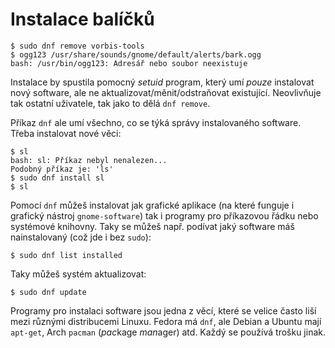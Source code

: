 # Instalace balíčků

```console
$ sudo dnf remove vorbis-tools
$ ogg123 /usr/share/sounds/gnome/default/alerts/bark.ogg
bash: /usr/bin/ogg123: Adresář nebo soubor neexistuje
```

Instalace by spustila pomocný *setuid* program, který umí *pouze* instalovat
nový software, ale ne aktualizovat/měnit/odstraňovat existující.
Neovlivňuje tak ostatní uživatele, tak jako to dělá `dnf remove`.

Příkaz `dnf` ale umí všechno, co se týká správy instalovaného software.
Třeba instalovat nové věci:

```console
$ sl
bash: sl: Příkaz nebyl nenalezen...
Podobný příkaz je: 'ls'
$ sudo dnf install sl
$ sl
```

Pomocí `dnf` můžeš instalovat jak grafické aplikace (na které funguje
i grafický nástroj `gnome-software`) tak i programy pro příkazovou řádku
nebo systémové knihovny.
Taky se můžeš např. podívat jaký  software máš nainstalovaný
(což jde i bez `sudo`):

```
$ sudo dnf list installed
```

Taky můžeš systém aktualizovat:

```console
$ sudo dnf update
```


Programy pro instalaci software jsou jedna z věcí, které se velice často liší
mezi různými distribucemi Linuxu.
Fedora má `dnf`, ale Debian a Ubuntu mají `apt-get`, Arch `pacman`
(*pac*kage *man*ager) atd. Každý se používá trošku jinak.

